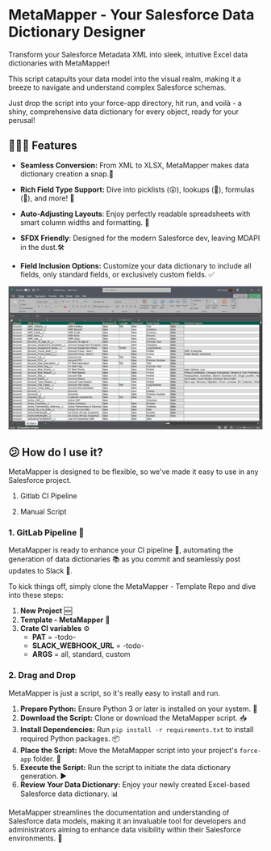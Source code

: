 
# MetaMapper - Your Salesforce Data Dictionary Designer

Transform your Salesforce Metadata XML into sleek, intuitive Excel data dictionaries with MetaMapper!

This script catapults your data model into the visual realm, making it a breeze to navigate and understand complex Salesforce schemas.

Just drop the script into your force-app directory, hit run, and voilà - a shiny, comprehensive data dictionary for every object, ready for your perusal!

  
## 🧑🏼‍💻 Features

-  **Seamless Conversion:** From XML to XLSX, MetaMapper makes data dictionary creation a snap.🔄

-  **Rich Field Type Support:** Dive into picklists (😲), lookups (🤩), formulas (🤯), and more! 🎨

-  **Auto-Adjusting Layouts**: Enjoy perfectly readable spreadsheets with smart column widths and formatting. 📏

-  **SFDX Friendly**: Designed for the modern Salesforce dev, leaving MDAPI in the dust.🛠
-  **Field Inclusion Options:** Customize your data dictionary to include all fields, only standard fields, or exclusively custom fields. ✅
  

![Output XLSX](images/example.png)

  

## 😕 How do I use it?


MetaMapper is designed to be flexible, so we've made it easy to use in any Salesforce project.


1. Gitlab CI Pipeline

2. Manual Script

### 1. GitLab Pipeline 🚀
MetaMapper is ready to enhance your CI pipeline 🔄, automating the generation of data dictionaries 📚 as you commit and seamlessly post updates to Slack 💬.

To kick things off, simply clone the MetaMapper - Template Repo and dive into these steps:

1.  **New Project** 🆕
2.  **Template - MetaMapper** 📄
3.  **Crate CI variables** ⚙️
    -   **PAT** = -todo-
    -   **SLACK_WEBHOOK_URL** = -todo-
    -   **ARGS** = all, standard, custom

### 2. Drag and Drop
MetaMapper is just a script, so it's really easy to install and run.

1.  **Prepare Python:** Ensure Python 3 or later is installed on your system. 🐍
2.  **Download the Script:** Clone or download the MetaMapper script. 📥
3.  **Install Dependencies:** Run `pip install -r requirements.txt` to install required Python packages. 📦
4.  **Place the Script:** Move the MetaMapper script into your project's `force-app` folder. 📂
5.  **Execute the Script:** Run the script to initiate the data dictionary generation. ▶️
6.  **Review Your Data Dictionary:** Enjoy your newly created Excel-based Salesforce data dictionary. 📊


MetaMapper streamlines the documentation and understanding of Salesforce data models, making it an invaluable tool for developers and administrators aiming to enhance data visibility within their Salesforce environments. 🌈